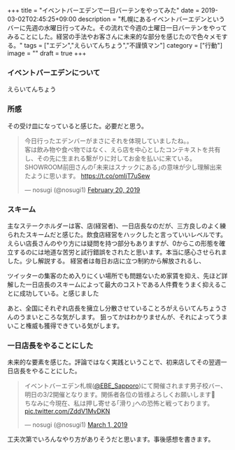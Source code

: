 +++
title = "イベントバーエデンで一日バーテンをやってみた"
date = 2019-03-02T02:45:25+09:00
description = "札幌にあるイベントバーエデンというバーに先週の水曜日行ってみた。その流れで今週の土曜日一日バーテンをやってみることにした。経営の手法やお客さんに未来的な部分を感じたので色々メモする。"
tags = ["エデン","えらいてんちょう","不謹慎マン"]
category = ["行動"]
image = ""
draft = true
+++
### イベントバーエデンについて
えらいてんちょう

### 所感
その受け皿になっていると感じた。必要だと思う。
<blockquote class="twitter-tweet"><p lang="ja" dir="ltr">今日行ったエデンバーがまさにそれを体現していましたね。。<br>客は飲み物や食べ物ではなく、えら店を中心としたコンテキストを共有し、その先に生まれる繋がりに対してお金を払いに来ている。SHOWROOM前田さんの｢未来はスナックにある｣の意味が少し理解出来たように思います。 <a href="https://t.co/omIjT7uSew">https://t.co/omIjT7uSew</a></p>&mdash; nosugi (@nosugi1) <a href="https://twitter.com/nosugi1/status/1098227254457319426?ref_src=twsrc%5Etfw">February 20, 2019</a></blockquote> <script async src="https://platform.twitter.com/widgets.js" charset="utf-8"></script>

### スキーム
主なステークホルダーは客、店(経営者)、一日店長なのだが、三方良しのよく練られたスキームだと感じた。飲食店経営をハックしたと言っていいレベルです。えらい店長さんのやり方には疑問を持つ部分もありますが、0からこの形態を確立するのには地道な苦労と試行錯誤をされたと思います。本当に感心させられました。少し解説する。
経営者は毎日お店に立つ制約から解放されるし、

ツイッターの集客のため入りにくい場所でも問題ないため家賃を抑え、先ほど詳解した一日店長のスキームによって最大のコストである人件費をうまく抑えることに成功している。と感じました

あと、全国にそれぞれ店長を擁立し分散させていることろがえらいてんちょうさんのうまいところな気がします。
狙ってかはわかりませんが、それによってうまいこと権威も獲得できている気がします。

### 一日店長をやることにした
未来的な要素を感じた。評論ではなく実践ということで、初来店してその翌週一日店長をやることにした。
<blockquote class="twitter-tweet"><p lang="ja" dir="ltr">イベントバーエデン札幌(<a href="https://twitter.com/EBE_Sapporo?ref_src=twsrc%5Etfw">@EBE_Sapporo</a>)にて開催されます男子校バー、明日の3/2開催となります。関係者各位の皆様よろしくお願いします🙇<br>ちなみに今現在、私は押し寄せる｢滑り｣への恐怖と戦っております。 <a href="https://t.co/ZddV1MvDKN">pic.twitter.com/ZddV1MvDKN</a></p>&mdash; nosugi (@nosugi1) <a href="https://twitter.com/nosugi1/status/1101419366489288704?ref_src=twsrc%5Etfw">March 1, 2019</a></blockquote> <script async src="https://platform.twitter.com/widgets.js" charset="utf-8"></script>

工夫次第でいろんなやり方がありそうだと思います。事後感想を書きます。
